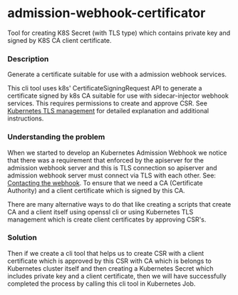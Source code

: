 # admission-webhook-certificator
Tool for creating K8S Secret (with TLS type) which contains private key and signed by K8S CA client certificate.

### Description
Generate a certificate suitable for use with a admission webhook services.

This cli tool uses k8s' CertificateSigningRequest API to generate a certificate signed by k8s CA suitable for use with sidecar-injector webhook services. This requires permissions to create and approve CSR. See [Kubernetes TLS management](https://kubernetes.io/docs/tasks/tls/managing-tls-in-a-cluster/) for detailed explanation and additional instructions.

### Understanding the problem 
When we started to develop an Kubernetes Admission Webhook we notice that there was a requirement that enforced by the apiserver for the admission webhook server and this is TLS connection so apiserver and admission webhook server must connect via TLS with each other. See: [Contacting the webhook](https://kubernetes.io/docs/reference/access-authn-authz/extensible-admission-controllers/#contacting-the-webhook). To ensure that we need a CA (Certificate Authority) and a client certificate which is signed by this CA. 

There are many alternative ways to do that like creating a scripts that create CA and a client itself using openssl cli or using Kubernetes TLS management which is create client certificates by approving CSR's. 

### Solution 
Then if we create a cli tool that helps us to create CSR with a client certificate which is approved by this CSR with CA which is belongs to Kubernetes cluster itself and then creating a Kubernetes Secret which includes private key and a client certificate, then we will have successfully completed the process by calling this cli tool in Kubernetes Job.

